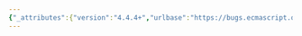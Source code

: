 ```yaml
---
{"_attributes":{"version":"4.4.4+","urlbase":"https://bugs.ecmascript.org/","maintainer":"dherman@mozilla.com"},"bug":{"bug_id":192,"creation_ts":"2011-08-04 22:30:00 -0700","short_desc":"8.7.1 + 8.7.2: odd use of 'this'","delta_ts":"2015-10-02 14:41:27 -0700","product":"ECMA-262, Editions 5 and 5.1","component":"editorial issues","version":"Edition 5.1","rep_platform":"All","op_sys":"All","bug_status":"RESOLVED","resolution":"FIXED","priority":"Normal","bug_severity":"normal","everconfirmed":true,"reporter":{"uid":"jmdyck","name":"Michael Dyck"},"assigned_to":{"uid":"allen","name":"Allen Wirfs-Brock"},"cc":"brterlso","long_desc":[{"commentid":415,"comment_count":0,"who":{"uid":"jmdyck","name":"Michael Dyck"},"bug_when":"2011-08-04 22:30:17 -0700","thetext":"8.7.{1,2} / alg 1 / step 4.b say:\n    \"Return the result of calling the /get/ internal method\n     using /base/ as its 'this' value, ...\"\n    (where /get/ is either the standard or special [[Get]] method)\nand\n    \"Call the /put/ internal method\n     using /base/ as its 'this' value, ...\"\n    (where /put/ is either the standard or special [[Put]] method)\n\nThis is odd, because the [[Get]] and [[Put]] internal methods don't take a 'this' value. (Note that other invocations of them don't say what to use as a 'this' value.)\n\nThe wording used elsewhere that I think applies here is:\n    \"... calling the /get/ internal method on /base/, ...\"\n    \"Call the /put/ internal method on /base/, ...\"\n\nNote that there's a similar oddity in the preamble to the 'special' versions of [[Get]] and [[Put]]."},{"commentid":418,"comment_count":1,"who":{"uid":"jmdyck","name":"Michael Dyck"},"bug_when":"2011-08-05 15:01:47 -0700","thetext":"Oh, and if you make the suggested wording change, then you also need to change the immediately following \"and passing\" to just \"passing\"."},{"commentid":592,"comment_count":2,"who":{"uid":"allen","name":"Allen Wirfs-Brock"},"bug_when":"2012-01-12 12:49:05 -0800","thetext":"The \"this value\" language is trying to deal with the fact that we are essentially do an \"apply\" of an internal method and we need to indicate what the \"this value\" for the apply.\n\nI've modified the language in the ES6 draft, but I don't think the current language is sufficiently confusing to both including this issue in the ES5.1 errata."},{"commentid":14752,"comment_count":3,"who":{"uid":"brterlso","name":"Brian Terlson"},"bug_when":"2015-10-02 14:41:27 -0700","thetext":"Fixed in 2015."}]}}
---
```

